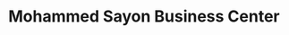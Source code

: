 ---
title: "Mohammed Sayon Business Center"
url: /monrovia/mohammed-sayon-business-center/
shop: Lebensmittel
---
